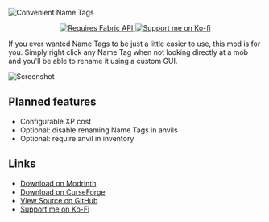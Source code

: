 ![Convenient Name Tags](https://github.com/mim1q/ConvenientNameTags/blob/master/project/logo.png?raw=true)

<center>

[![Requires Fabric API](https://github.com/mim1q/MineCells/blob/main/project/fabricapi.png?raw=true)
](https://modrinth.com/mod/fabric-api)
[![Support me on Ko-fi](https://github.com/mim1q/MineCells/blob/main/project/kofi.png?raw=true)
](https://ko-fi.com/mim1q)

</center>

If you ever wanted Name Tags to be just a little easier to use, this mod is for you. Simply right click any Name Tag when not looking directly at a mob and you'll be able to rename it using a custom GUI.

![Screenshot](https://github.com/mim1q/ConvenientNameTags/blob/master/project/screenshot.png?raw=true)

## Planned features

- Configurable XP cost
- Optional: disable renaming Name Tags in anvils
- Optional: require anvil in inventory

## Links

- [Download on Modrinth](https://modrinth.com/mod/convenient-name-tags)
- [Download on CurseForge](https://www.curseforge.com/minecraft/mc-mods/convenient-name-tags)
- [View Source on GitHub](https://github.com/mim1q/ConvenientNameTags)
- [Support me on Ko-Fi](https://ko-fi.com/mim1q)
